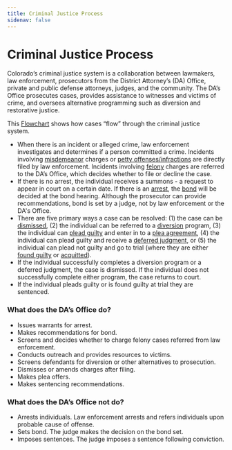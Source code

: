 ```yaml
---
title: Criminal Justice Process
sidenav: false
---
```

# <a name="CJ"></a> Criminal Justice Process

Colorado’s criminal justice system is a collaboration between lawmakers, law enforcement, prosecutors from the District Attorney’s (DA) Office, private and public defense attorneys, judges, and the community. The DA’s Office prosecutes cases, provides assistance to witnesses and victims of crime, and oversees alternative programming such as diversion and restorative justice.

This  <a href='https://drive.google.com/file/d/10HwZcGTyM-EVg8tFvGdS-QcpV86kmSNg/view?usp=sharing'> Flowchart</a> shows how cases “flow” through the criminal justice system. 

* When there is an incident or alleged crime, law enforcement investigates and determines if a person committed a crime. Incidents involving <a href="/technical-notes#misdemeanor">misdemeanor</a> charges or <a href="/technical-notes#petty">petty offenses/infractions</a> are directly filed by law enforcement. Incidents involving <a href="/technical-notes#felony">felony</a> charges are referred to the DA’s Office, which decides whether to file or decline the case. 
* If there is no arrest, the individual receives a summons - a request to appear in court on a certain date. If there is an <a href="/technical-notes#arrest">arrest</a>, the <a href="/technical-notes#bail">bond</a> will be decided at the bond hearing. Although the prosecutor can provide recommendations, bond is set by a judge, not by law enforcement or the DA's Office. 
* There are five primary ways a case can be resolved: (1) the case can be <a href="/technical-notes#dismissed">dismissed</a>, (2) the individual can be referred to a <a href="/technical-notes#diversion">diversion</a> program, (3) the individual can <a href="/technical-notes#pleadguilty">plead guilty</a> and enter in to a <a href="/technical-notes#pleaagreement">plea agreement</a>, (4) the individual can plead guilty and receive a <a href="/technical-notes#deferred">deferred judgment</a>, or (5) the individual can plead not guilty and go to trial (where they are either <a href="/technical-notes#foundguilty">found guilty</a> or <a href="/technical-notes#acquitted">acquitted</a>).
* If the individual successfully completes a diversion program or a deferred judgment, the case is dismissed. If the individual does not successfully complete either program, the case returns to court. 
* If the individual pleads guilty or is found guilty at trial they are sentenced.

### What does the DA’s Office do?

* Issues warrants for arrest. 
* Makes recommendations for bond.
* Screens and decides whether to charge felony cases referred from law enforcement.
* Conducts outreach and provides resources to victims.
* Screens defendants for diversion or other alternatives to prosecution.
* Dismisses or amends charges after filing.
* Makes plea offers.
* Makes sentencing recommendations.

### What does the DA’s Office not do?

* Arrests individuals. Law enforcement arrests and refers individuals upon probable cause of offense.
* Sets bond. The judge makes the decision on the bond set. 
* Imposes sentences. The judge imposes a sentence following conviction.